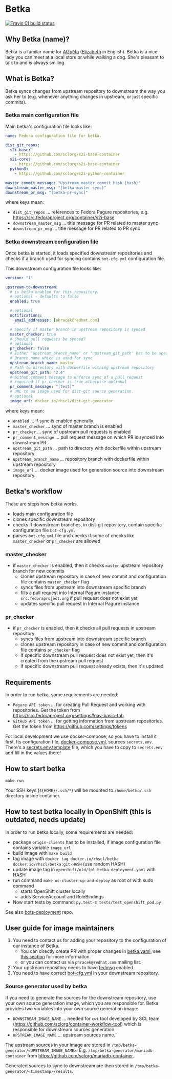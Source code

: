 # Betka

[![Travis CI build status](https://travis-ci.org/sclorg/betka.svg?branch=master)](https://travis-ci.org/sclorg/betka)

## Why Betka (name)?

Betka is a familar name for [Alžběta](https://cs.wikipedia.org/wiki/Al%C5%BEb%C4%9Bta) ([Elizabeth](https://en.wikipedia.org/wiki/Elizabeth) in English).
Betka is a nice lady you can meet at a local store or while walking a dog.
She's pleasant to talk to and is always smiling.

## What is Betka?

Betka syncs changes from upstream repository to downstream the way you ask her to
(e.g. whenever anything changes in upstream, or just specific commits).

### Betka main configuration file

Main betka's configuration file looks like:

```yaml
name: Fedora configuration file for betka.

dist_git_repos:
  s2i-base:
    - https://github.com/sclorg/s2i-base-container
  s2i-core:
    - https://github.com/sclorg/s2i-base-container
  python3:
    - https://github.com/sclorg/s2i-python-container

master_commit_message: "Upstream master commit hash {hash}"
downstream_master_msg: "[betka-master-sync]"
downstream_pr_msg: "[betka-pr-sync]"
```

where keys mean:
- `dist_git_repos` ... references to Fedora Pagure repositories, e.g. https://src.fedoraproject.org/container/s2i-base
- `downstream_master_msg` ... title message for PR related to master sync
- `downstream_pr_msg` ... title message for PR related to PR sync

### Betka downstream configuration file

Once betka is started, it loads specified downstream repositories and checks
if a branch used for syncing contains `bot-cfg.yml` configuration file.

This downstream configuration file looks like:

```yaml
version: "1"

upstream-to-downstream:
  # is betka enabled for this repository
  # optional - defaults to false
  enabled: true

  # optional
  notifications:
    email_addresses: [phracek@redhat.com]

  # Specify if master branch in upstream repository is synced
  master_checker: true
  # Should pull requests be synced?
  # optional
  pr_checker: false
  # Either 'upstream_branch_name' or 'upstream_git_path' has to be specified
  # Branch name which is used for sync
  upstream_branch_name: master
  # Path to directory with dockerfile withing upstream repository
  upstream_git_path: "2.4"
  # Github comment message to enforce sync of a pull request
  # required if pr_checker is true otherwise optional
  pr_comment_message: "[test]"
  # URL to an image used for dist-git source generation.
  # optional
  image_url: docker.io/rhscl/dist-git-generator

```

where keys mean:
- `enabled` ... if sync is enabled generally
- `master_checker` ... sync of master branch is enabled
- `pr_checker` ... sync of upstream pull requests is enabled
- `pr_comment_message` ... pull request message on which PR is synced into downstream PR
- `upstream_git_path` ... path to directory with dockerfile within upstream repository
- `upstream_branch_name` ... repository branch with dockerfile within upstream repository
- `image_url` ... docker image used for generation source into downstream repository.


## Betka's workflow
These are steps how betka works.
- loads main configuration file
- clones specific downstream repository
- checks if downstream branches, in dist-git repository, contain specific configuration file `bot-cfg.yml`
- parses `bot-cfg.yml` file and checks if some of checks like `master_checker` or `pr_checker` are allowed

### master_checker
- if `master_checker` is enabled, then it checks `master` upstream repository branch for new commits
    - clones upstream repository in case of new commit and configuration file contains `master_checker` flag
    - syncs files from upstream into downstream specific branch
    - fills a pull request into Internal Pagure instance `src.fedoraproject.org` if pull request does not exist yet
    - updates specific pull request in Internal Pagure instance

### pr_checker
- if `pr_checker` is enabled, then it checks all pull requests in upstream repository
    - syncs files from upstream into downstream specific branch
    - clones upstream repository in case of new commit and configuration file contains `pr_checker` flag
    - If specific downstream pull request does not exist yet, then it's created from the upstream pull request
    - If specific downstream pull request already exists, then it's updated

## Requirements

In order to run betka, some requirements are needed:
- `Pagure API token` ... for creating Pull Request and working with repositories.
Get the token from https://src.fedoraproject.org/settings#nav-basic-tab
- `GitHub API token` ... for getting information from upstream repositories.
Get the token from https://github.com/settings/tokens

For local development we use docker-compose, so you have to install it first.
Its configuration file, [docker-compose.yml](docker-compose.yml), sources `secrets.env`.
There's a [secrets.env.template](secrets.env.template) file, which you have to copy to `secrets.env`
and fill in the values there!

## How to start betka

```
make run
```

Your SSH keys (`${HOME}/.ssh/*`) will be mounted to `/home/betka/.ssh` directory inside container.

## How to test betka locally in OpenShift (this is outdated, needs update)

In order to run betka locally, some requirements are needed:
- package `origin-clients` has to be installed, if image configuration file contains variable `image_url`
- build image with `make build`
- tag image with `docker tag docker.io/rhscl/betka docker.io/rhscl/betka:git-HASH` (use random HASH)
- update image tag in `openshift/old/tpl-betka-deployment.yaml` with HASH
- run command `make oc-cluster-up-and-deploy` as root or with sudo command
    - starts OpenShift cluster locally
    - adds ServiceAccount and RoleBindings
- Now start tests by command: `py.test-3 tests/test_openshift_pod.py`

See also [bots-deployment](https://github.com/user-cont/bots-deployment) repo.

## User guide for image maintainers

1. You need to contact us for adding your repository to the configuration of our instance of Betka.
    - You can directly create PR with proper changes in
    [betka.yaml](https://github.com/sclorg/betka/blob/master/betka-prod.yaml),
    see [this section](https://github.com/sclorg/betka#betka-main-configuration-file) for more information.
    - or you can contact us via `phracek@redhat.com` mailing list.
2. Your upstream repository needs to have [fedmsg](https://github.com/fedora-infra/github2fedmsg) enabled.
3. You need to have correct [bot-cfg.yml](https://github.com/sclorg/betka#betka-downstream-configuration-file)
in your downstream repository.

### Source generator used by betka
If you need to generate the sources for the downstream repository,
use your own source generation image, which you are responsible for.
Betka provides two variables into your own source generation image:
- `DOWNSTREAM_IMAGE_NAME` ... needed for `cwt` tool developed by SCL team
(https://github.com/sclorg/container-workflow-tool) which is responsible for downstream sources generation.
- `UPSTREAM_IMAGE_NAME` ... upstream sources name.`

The upstream sources in your image are stored in `/tmp/betka-generator/<UPSTREAM_IMAGE_NAME>`.
E.g. `/tmp/betka-generator/mariadb-container` from https://github.com/sclorg/mariadb-container.

Generated sources to sync to downstream are then stored in `/tmp/betka-generator/<timestamp>/results`.
